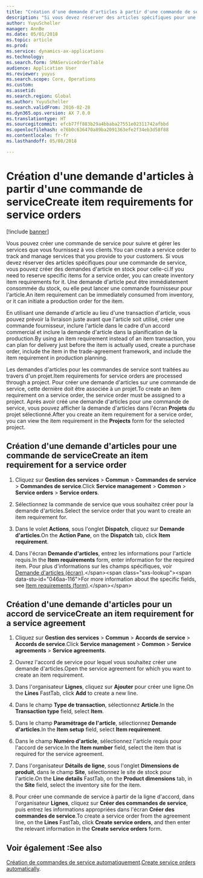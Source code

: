 ```yaml
---
title: "Création d'une demande d'articles à partir d'une commande de service"
description: "Si vous devez réserver des articles spécifiques pour une commande de service, vous pouvez créer des demandes d'article en stock pour celle-ci."
author: YuyuScheller
manager: AnnBe
ms.date: 05/01/2018
ms.topic: article
ms.prod: 
ms.service: dynamics-ax-applications
ms.technology: 
ms.search.form: SMAServiceOrderTable
audience: Application User
ms.reviewer: yuyus
ms.search.scope: Core, Operations
ms.custom: 
ms.assetid: 
ms.search.region: Global
ms.author: YuyuScheller
ms.search.validFrom: 2016-02-28
ms.dyn365.ops.version: AX 7.0.0
ms.translationtype: HT
ms.sourcegitcommit: efcb77ff883b29a4bbaba27551e02311742afbbd
ms.openlocfilehash: e76b0c636470a89ba2091363efe2f34eb3d58f88
ms.contentlocale: fr-fr
ms.lasthandoff: 05/08/2018

---
```


# <a name="create-item-requirements-for-service-orders"></a><span data-ttu-id="046aa-103">Création d'une demande d'articles à partir d'une commande de service</span><span class="sxs-lookup"><span data-stu-id="046aa-103">Create item requirements for service orders</span></span> 

[!include [banner](../includes/banner.md)]


<span data-ttu-id="046aa-104">Vous pouvez créer une commande de service pour suivre et gérer les services que vous fournissez à vos clients.</span><span class="sxs-lookup"><span data-stu-id="046aa-104">You can create a service order to track and manage services that you provide to your customers.</span></span> <span data-ttu-id="046aa-105">Si vous devez réserver des articles spécifiques pour une commande de service, vous pouvez créer des demandes d'article en stock pour celle-ci.</span><span class="sxs-lookup"><span data-stu-id="046aa-105">If you need to reserve specific items for a service order, you can create inventory item requirements for it.</span></span> <span data-ttu-id="046aa-106">Une demande d'article peut être immédiatement consommée du stock, ou elle peut lancer une commande fournisseur pour l'article.</span><span class="sxs-lookup"><span data-stu-id="046aa-106">An item requirement can be immediately consumed from inventory, or it can initiate a production order for the item.</span></span>

<span data-ttu-id="046aa-107">En utilisant une demande d'article au lieu d'une transaction d'article, vous pouvez prévoir la livraison juste avant que l'article soit utilisé, créer une commande fournisseur, inclure l'article dans le cadre d'un accord commercial et inclure la demande d'article dans la planification de la production.</span><span class="sxs-lookup"><span data-stu-id="046aa-107">By using an item requirement instead of an item transaction, you can plan for delivery just before the item is actually used, create a purchase order, include the item in the trade-agreement framework, and include the item requirement in production planning.</span></span>

<span data-ttu-id="046aa-108">Les demandes d'articles pour les commandes de service sont traitées au travers d'un projet.</span><span class="sxs-lookup"><span data-stu-id="046aa-108">Item requirements for service orders are processed through a project.</span></span> <span data-ttu-id="046aa-109">Pour créer une demande d'articles sur une commande de service, cette dernière doit être associée à un projet.</span><span class="sxs-lookup"><span data-stu-id="046aa-109">To create an item requirement on a service order, the service order must be assigned to a project.</span></span> <span data-ttu-id="046aa-110">Après avoir créé une demande d'articles pour une commande de service, vous pouvez afficher la demande d'articles dans l'écran **Projets** du projet sélectionné.</span><span class="sxs-lookup"><span data-stu-id="046aa-110">After you create an item requirement for a service order, you can view the item requirement in the **Projects** form for the selected project.</span></span>

## <a name="create-an-item-requirement-for-a-service-order"></a><span data-ttu-id="046aa-111">Création d'une demande d'articles pour une commande de service</span><span class="sxs-lookup"><span data-stu-id="046aa-111">Create an item requirement for a service order</span></span>

1.  <span data-ttu-id="046aa-112">Cliquez sur **Gestion des services** \> **Commun** \> **Commandes de service** \> **Commandes de service**.</span><span class="sxs-lookup"><span data-stu-id="046aa-112">Click **Service management** \> **Common** \> **Service orders** \> **Service orders**.</span></span>

2.  <span data-ttu-id="046aa-113">Sélectionnez la commande de service que vous souhaitez créer pour la demande d'articles.</span><span class="sxs-lookup"><span data-stu-id="046aa-113">Select the service order that you want to create an item requirement for.</span></span>

3.  <span data-ttu-id="046aa-114">Dans le volet **Actions**, sous l'onglet **Dispatch**, cliquez sur **Demande d'articles**.</span><span class="sxs-lookup"><span data-stu-id="046aa-114">On the **Action Pane**, on the **Dispatch** tab, click **Item requirement**.</span></span>

4.  <span data-ttu-id="046aa-115">Dans l'écran **Demande d'articles**, entrez les informations pour l'article requis.</span><span class="sxs-lookup"><span data-stu-id="046aa-115">In the **Item requirements** form, enter information for the required item.</span></span> <span data-ttu-id="046aa-116">Pour plus d'informations sur les champs spécifiques, voir [Demande d'articles (écran)](https://technet.microsoft.com/en-us/library/aa552021\(v=ax.60\)).</span><span class="sxs-lookup"><span data-stu-id="046aa-116">For more information about the specific fields, see [Item requirements (form)](https://technet.microsoft.com/en-us/library/aa552021\(v=ax.60\)).</span></span>

## <a name="create-an-item-requirement-for-a-service-agreement"></a><span data-ttu-id="046aa-117">Création d'une demande d'articles pour un accord de service</span><span class="sxs-lookup"><span data-stu-id="046aa-117">Create an item requirement for a service agreement</span></span>

1.  <span data-ttu-id="046aa-118">Cliquez sur **Gestion des services** \> **Commun** \> **Accords de service** \> **Accords de service**.</span><span class="sxs-lookup"><span data-stu-id="046aa-118">Click **Service management** \> **Common** \> **Service agreements** \> **Service agreements**.</span></span>

2.  <span data-ttu-id="046aa-119">Ouvrez l'accord de service pour lequel vous souhaitez créer une demande d'articles.</span><span class="sxs-lookup"><span data-stu-id="046aa-119">Open the service agreement for which you want to create an item requirement.</span></span>

3.  <span data-ttu-id="046aa-120">Dans l'organisateur **Lignes**, cliquez sur **Ajouter** pour créer une ligne.</span><span class="sxs-lookup"><span data-stu-id="046aa-120">On the **Lines** FastTab, click **Add** to create a new line.</span></span>

4.  <span data-ttu-id="046aa-121">Dans le champ **Type de transaction**, sélectionnez **Article**.</span><span class="sxs-lookup"><span data-stu-id="046aa-121">In the **Transaction type** field, select **Item**.</span></span>

5.  <span data-ttu-id="046aa-122">Dans le champ **Paramétrage de l'article**, sélectionnez **Demande d'articles**.</span><span class="sxs-lookup"><span data-stu-id="046aa-122">In the **Item setup** field, select **Item requirement**.</span></span>

6.  <span data-ttu-id="046aa-123">Dans le champ **Numéro d'article**, sélectionnez l'article requis pour l'accord de service.</span><span class="sxs-lookup"><span data-stu-id="046aa-123">In the **Item number** field, select the item that is required for the service agreement.</span></span>

7.  <span data-ttu-id="046aa-124">Dans l'organisateur **Détails de ligne**, sous l'onglet **Dimensions de produit**, dans le champ **Site**, sélectionnez le site de stock pour l'article.</span><span class="sxs-lookup"><span data-stu-id="046aa-124">On the **Line details** FastTab, on the **Product dimensions** tab, in the **Site** field, select the inventory site for the item.</span></span>

8.  <span data-ttu-id="046aa-125">Pour créer une commande de service à partir de la ligne d'accord, dans l'organisateur **Lignes**, cliquez sur **Créer des commandes de service**, puis entrez les informations appropriées dans l'écran **Créer des commandes de service**.</span><span class="sxs-lookup"><span data-stu-id="046aa-125">To create a service order from the agreement line, on the **Lines** FastTab, click **Create service orders**, and then enter the relevant information in the **Create service orders** form.</span></span> 


## <a name="see-also"></a><span data-ttu-id="046aa-126">Voir également :</span><span class="sxs-lookup"><span data-stu-id="046aa-126">See also</span></span>

<span data-ttu-id="046aa-127">[Création de commandes de service automatiquement](create-service-orders-automatically.md).</span><span class="sxs-lookup"><span data-stu-id="046aa-127">[Create service orders automatically](create-service-orders-automatically.md).</span></span>

  



